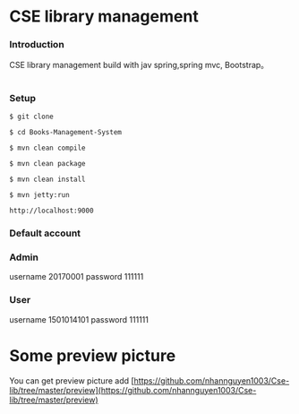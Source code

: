 # CSE library management

### Introduction

CSE library management build with jav spring,spring mvc, Bootstrap。

#

### Setup

```
$ git clone 

$ cd Books-Management-System

$ mvn clean compile

$ mvn clean package

$ mvn clean install

$ mvn jetty:run

http://localhost:9000
```

### Default account

### Admin

username 20170001
password 111111

### User

username 1501014101
password 111111

# Some preview picture
You can get preview picture add
[https://github.com/nhannguyen1003/Cse-lib/tree/master/preview](https://github.com/nhannguyen1003/Cse-lib/tree/master/preview)

